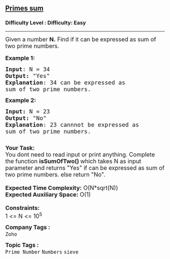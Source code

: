 <h2><a href="https://www.geeksforgeeks.org/problems/primes-sum5827/1?page=1&category=Numbers&sortBy=submissions">Primes sum</a></h2><h3>Difficulty Level : Difficulty: Easy</h3><hr><div class="problems_problem_content__Xm_eO"><p><span style="font-size:18px">Given a number <strong>N.</strong> Find if it can be expressed as sum of two prime numbers.</span><br>
<br>
<span style="font-size:18px"><strong>Example 1:</strong></span></p>

<pre><span style="font-size:18px"><strong>Input</strong>: N = 34
<strong>Output:</strong>&nbsp;"Yes"&nbsp;
<strong>Explanation</strong>: 34 can be expressed as 
sum of two prime numbers.
</span></pre>

<p><span style="font-size:18px"><strong>Example 2:</strong></span></p>

<pre><span style="font-size:18px"><strong>Input: </strong>N = 23
<strong>Output:&nbsp;</strong>"No"
<strong>Explanation</strong>: 23 cannnot be expressed as
sum of two prime numbers. 
</span></pre>

<p><br>
<span style="font-size:18px"><strong>Your Task:&nbsp;&nbsp;</strong><br>
You dont need to read input or print anything. Complete the function <strong>isSumOfTwo()&nbsp;</strong>which takes N&nbsp;as input parameter and returns "Yes"&nbsp;if can be expressed as sum of two prime numbers.&nbsp;else return "No".<br>
<br>
<strong>Expected Time Complexity:</strong> O(N*sqrt(N))<br>
<strong>Expected Auxiliary Space:</strong> O(1)<br>
<br>
<strong>Constraints:</strong><br>
1 &lt;= N&nbsp;&lt;= 10<sup>5</sup></span></p>
</div><p><span style=font-size:18px><strong>Company Tags : </strong><br><code>Zoho</code>&nbsp;<br><p><span style=font-size:18px><strong>Topic Tags : </strong><br><code>Prime Number</code>&nbsp;<code>Numbers</code>&nbsp;<code>sieve</code>&nbsp;